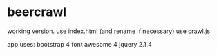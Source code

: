 # beercrawl

working version.
use index.html (and rename if necessary)
use crawl.js

app uses:
bootstrap 4
font awesome 4
jquery 2.1.4

